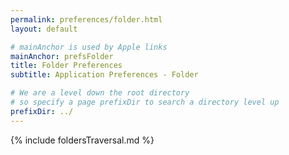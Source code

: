 ```yaml
---
permalink: preferences/folder.html
layout: default

# mainAnchor is used by Apple links
mainAnchor: prefsFolder
title: Folder Preferences
subtitle: Application Preferences - Folder

# We are a level down the root directory
# so specify a page prefixDir to search a directory level up
prefixDir: ../
---
```


{% include foldersTraversal.md %}
